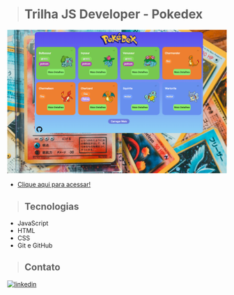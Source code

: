 ># Trilha JS Developer - Pokedex 

![Preview](/.github/Preview.png)


- [Clique aqui para acessar!]()

>## Tecnologias
- JavaScript
- HTML
- CSS
- Git e GitHub

>## Contato

[<img aling="center" alt="linkedin" src="https://img.shields.io/badge/LinkedIn-0077B5?style=for-the-badge&logo=linkedin&logoColor=white" target="_blank">](https://www.linkedin.com/in/anderson-carvalho-b1640421a/)